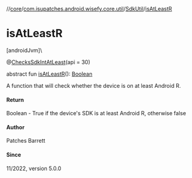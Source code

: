 //[core](../../../index.md)/[com.isupatches.android.wisefy.core.util](../index.md)/[SdkUtil](index.md)/[isAtLeastR](is-at-least-r.md)

# isAtLeastR

[androidJvm]\

@[ChecksSdkIntAtLeast](https://developer.android.com/reference/kotlin/androidx/annotation/ChecksSdkIntAtLeast.html)(api = 30)

abstract fun [isAtLeastR](is-at-least-r.md)(): [Boolean](https://kotlinlang.org/api/latest/jvm/stdlib/kotlin/-boolean/index.html)

A function that will check whether the device is on at least Android R.

#### Return

Boolean - True if the device's SDK is at least Android R, otherwise false

#### Author

Patches Barrett

#### Since

11/2022, version 5.0.0
